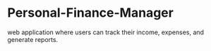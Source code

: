 # Personal-Finance-Manager
web application where users can track their income, expenses, and generate reports.
